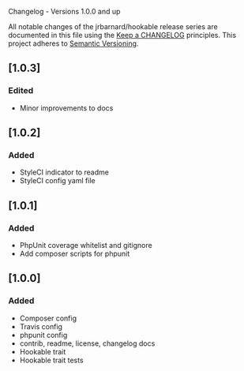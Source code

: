 Changelog - Versions 1.0.0 and up

All notable changes of the jrbarnard/hookable release series are documented in this file using the [Keep a CHANGELOG](http://keepachangelog.com/) principles.
This project adheres to [Semantic Versioning](http://semver.org/).

## [1.0.3]
### Edited
- Minor improvements to docs

## [1.0.2]
### Added
- StyleCI indicator to readme
- StyleCI config yaml file

## [1.0.1]
### Added
- PhpUnit coverage whitelist and gitignore
- Add composer scripts for phpunit

## [1.0.0]
### Added
- Composer config
- Travis config
- phpunit config
- contrib, readme, license, changelog docs
- Hookable trait
- Hookable trait tests
